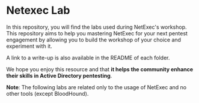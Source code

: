 # Netexec Lab

In this repository, you will find the labs used during NetExec's workshop. This repository aims to help you mastering NetExec for your next pentest engagement by allowing you to build the workshop of your choice and experiment with it.

A link to a write-up is also available in the README of each folder.

We hope you enjoy this resource and that **it helps the community enhance their skills in Active Directory pentesting**.

**Note**: The following labs are related only to the usage of NetExec and no other tools (except BloodHound).

